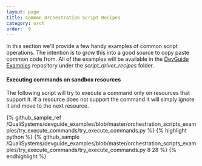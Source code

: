 ```yaml
---
layout: page
title: Common Orchestration Script Recipes
category: orch
order:  9
---
```


In this section we'll provide a few handy examples of common script operations.
The intention is to grow this into a good source to copy paste common code from.
All of the examples will be available in the
[DevGuide Examples](https://github.com/QualiSystems/devguide_examples) repository
under the _script_driver_recipes_ folder.

#### Executing commands on sandbox resources

The following script will try to execute a command only on resources that support it.
If a resource does not support the command it will simply ignore it and move to the next
resource.

{% github_sample_ref /QualiSystems/devguide_examples/blob/master/orchestration_scripts_examples/try_execute_commands/try_execute_commands.py %}
{% highlight python %}
{% github_sample /QualiSystems/devguide_examples/blob/master/orchestration_scripts_examples/try_execute_commands/try_execute_commands.py 8 28 %}
{% endhighlight %}
